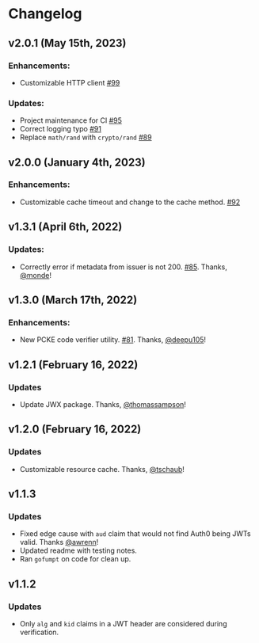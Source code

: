# Changelog

## v2.0.1 (May 15th, 2023)

### Enhancements:

* Customizable HTTP client [#99](https://github.com/okta/okta-jwt-verifier-golang/pull/99)

### Updates:

* Project maintenance for CI [#95](https://github.com/okta/okta-jwt-verifier-golang/pull/95)
* Correct logging typo [#91](https://github.com/okta/okta-jwt-verifier-golang/pull/91)
* Replace `math/rand` with `crypto/rand` [#89](https://github.com/okta/okta-jwt-verifier-golang/pull/89)

## v2.0.0 (January 4th, 2023)

### Enhancements:

* Customizable cache timeout and change to the cache method. [#92](https://github.com/okta/okta-jwt-verifier-golang/pull/92)

## v1.3.1 (April 6th, 2022)

### Updates:

* Correctly error if metadata from issuer is not 200. [#85](https://github.com/okta/okta-jwt-verifier-golang/pull/85). Thanks, [@monde](https://github.com/monde)!

## v1.3.0 (March 17th, 2022)

### Enhancements:

* New PCKE code verifier utility. [#81](https://github.com/okta/okta-jwt-verifier-golang/pull/81). Thanks, [@deepu105](https://github.com/deepu105)!

## v1.2.1 (February 16, 2022)

### Updates

* Update JWX package. Thanks, [@thomassampson](https://github.com/thomassampson)!

## v1.2.0 (February 16, 2022)

### Updates

* Customizable resource cache. Thanks, [@tschaub](https://github.com/tschaub)!

## v1.1.3

### Updates

- Fixed edge cause with `aud` claim that would not find Auth0 being JWTs valid. Thanks [@awrenn](https://github.com/awrenn)!
- Updated readme with testing notes.
- Ran `gofumpt` on code for clean up.

## v1.1.2

### Updates

- Only `alg` and `kid` claims in a JWT header are considered during verification.
